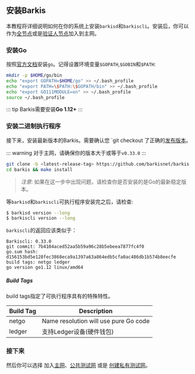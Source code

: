 ## 安装Barkis

本教程将详细说明如何在你的系统上安装`barkisd`和`barkiscli`。安装后，你可以作为[全节点](join-mainnet.md)或是[验证人节点](validators/validator-setup.md)加入到主网。

### 安装Go

按照[官方文档](https://golang.org/doc/install)安装`go`。记得设置环境变量`$GOPATH`,`$GOBIN`和`$PATH`:

```bash
mkdir -p $HOME/go/bin
echo "export GOPATH=$HOME/go" >> ~/.bash_profile
echo "export PATH=\$PATH:\$GOPATH/bin" >> ~/.bash_profile
echo "export GO111MODULE=on" >> ~/.bash_profile
source ~/.bash_profile
```

::: tip
Barkis需要安装**Go 1.12+**
:::

### 安装二进制执行程序

接下来，安装最新版本的Barkis。需要确认您 `git checkout 了正确的[发布版本](https://github.com/barkisnet/Barkis/releases)。

::: warning
对于主网，请确保你的版本大于或等于`v0.33.0`
:::

```bash
git clone -b <latest-release-tag> https://github.com/barkisnet/barkis
cd barkis && make install
```

> *注意*: 如果在这一步中出现问题，请检查你是否安装的是Go的最新稳定版本。

等`barkisd`和`barkiscli`可执行程序安装完之后，请检查:

```bash
$ barkisd version --long
$ barkiscli version --long
```

`barkiscli`的返回应该类似于：

```
Barkiscli: 0.33.0
git commit: 7b4104aced52aa5b59a96c28b5ebeea7877fc4f0
go.sum hash: d156153bd5e128fec3868eca9a1397a63a864edb5cfa0ac486db1b574b8eecfe
build tags: netgo ledger
go version go1.12 linux/amd64
```

##### Build Tags

build tags指定了可执行程序具有的特殊特性。

| Build Tag | Description                                     |
| --------- | ----------------------------------------------- |
| netgo     | Name resolution will use pure Go code           |
| ledger    | 支持Ledger设备(硬件钱包) |

### 接下来
然后你可以选择 加入[主网](join-mainnet.md)、[公共测试网](join-testnet.md) 或是 [创建私有测试网](deploy-testnet.md)。
